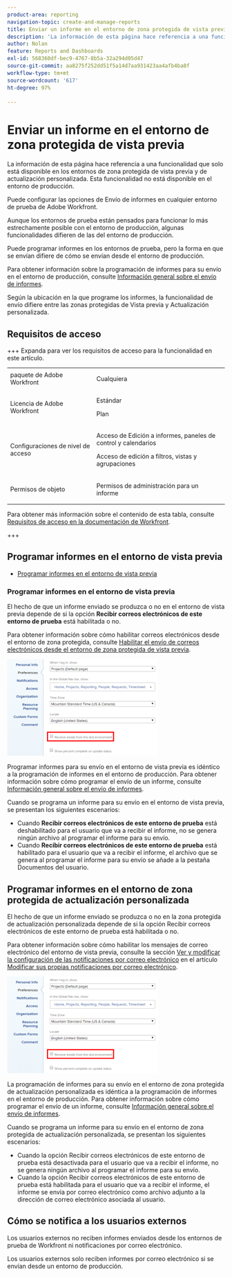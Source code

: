 ```yaml
---
product-area: reporting
navigation-topic: create-and-manage-reports
title: Enviar un informe en el entorno de zona protegida de vista previa
description: 'La información de esta página hace referencia a una funcionalidad que solo está disponible en los entornos de zona protegida de vista previa y de actualización personalizada. Esta funcionalidad no está disponible en el entorno de producción. '
author: Nolan
feature: Reports and Dashboards
exl-id: 568360df-bec9-4767-8b5a-32a294d05d47
source-git-commit: aa8275f252dd51f5a14d7aa931423aa4afb4ba8f
workflow-type: tm+mt
source-wordcount: '617'
ht-degree: 97%

---
```


# Enviar un informe en el entorno de zona protegida de vista previa

<!-- Audited: 11/2024 -->

La información de esta página hace referencia a una funcionalidad que solo está disponible en los entornos de zona protegida de vista previa y de actualización personalizada. Esta funcionalidad no está disponible en el entorno de producción. 

Puede configurar las opciones de Envío de informes en cualquier entorno de prueba de Adobe Workfront.

<!--
<p data-mc-conditions="QuicksilverOrClassic.Draft mode">For information about the Workfront test environments, see the "Workfront Testing Environments" section. (NOTE:&nbsp;drafted - link this section)</p>
-->

Aunque los entornos de prueba están pensados para funcionar lo más estrechamente posible con el entorno de producción, algunas funcionalidades difieren de las del entorno de producción.

Puede programar informes en los entornos de prueba, pero la forma en que se envían difiere de cómo se envían desde el entorno de producción.

Para obtener información sobre la programación de informes para su envío en el entorno de producción, consulte [Información general sobre el envío de informes](../../../reports-and-dashboards/reports/creating-and-managing-reports/set-up-report-deliveries.md).

Según la ubicación en la que programe los informes, la funcionalidad de envío difiere entre las zonas protegidas de Vista previa y Actualización personalizada.

## Requisitos de acceso

+++ Expanda para ver los requisitos de acceso para la funcionalidad en este artículo. 

<table style="table-layout:auto"> 
 <col> 
 <col> 
 <tbody> 
  <tr> 
   <td role="rowheader">paquete de Adobe Workfront</td> 
   <td> <p>Cualquiera</p> </td> 
  </tr> 
  <tr> 
   <td role="rowheader">Licencia de Adobe Workfront</td> 
   <td> 
      <p>Estándar</p>
      <p>Plan</p>
   </td>
  </tr> 
  <tr> 
   <td role="rowheader">Configuraciones de nivel de acceso</td> 
   <td> <p>Acceso de Edición a informes, paneles de control y calendarios</p>
   <p>Acceso de edición a filtros, vistas y agrupaciones</p>
   </td> 
  </tr> 
  <tr> 
   <td role="rowheader">Permisos de objeto</td> 
     <td> <p>Permisos de administración para un informe</p></td> 
  </tr> 
 </tbody> 
</table>

Para obtener más información sobre el contenido de esta tabla, consulte [Requisitos de acceso en la documentación de Workfront](/help/quicksilver/administration-and-setup/add-users/access-levels-and-object-permissions/access-level-requirements-in-documentation.md).

+++

## Programar informes en el entorno de vista previa

* [Programar informes en el entorno de vista previa](#schedule-reports-in-the-preview-environment)

### Programar informes en el entorno de vista previa

El hecho de que un informe enviado se produzca o no en el entorno de vista previa depende de si la opción **Recibir correos electrónicos de este entorno de prueba** está habilitada o no.

Para obtener información sobre cómo habilitar correos electrónicos desde el entorno de zona protegida, consulte [Habilitar el envío de correos electrónicos desde el entorno de zona protegida de vista previa](../../../workfront-basics/using-notifications/enable-delivery-emails-from-preview-sandbox-environment.md).

![Recibir correos electrónicos de la opción de espacio aislado](assets/receive-emails-from-sandbox-setting-edit-350x223.png)

Programar informes para su envío en el entorno de vista previa es idéntico a la programación de informes en el entorno de producción. Para obtener información sobre cómo programar el envío de un informe, consulte [Información general sobre el envío de informes](../../../reports-and-dashboards/reports/creating-and-managing-reports/set-up-report-deliveries.md).

Cuando se programa un informe para su envío en el entorno de vista previa, se presentan los siguientes escenarios:

* Cuando **Recibir correos electrónicos de este entorno de prueba** está deshabilitado para el usuario que va a recibir el informe, no se genera ningún archivo al programar el informe para su envío.
* Cuando **Recibir correos electrónicos de este entorno de prueba** está habilitado para el usuario que va a recibir el informe, el archivo que se genera al programar el informe para su envío se añade a la pestaña Documentos del usuario.

## Programar informes en el entorno de zona protegida de actualización personalizada

El hecho de que un informe enviado se produzca o no en la zona protegida de actualización personalizada depende de si la opción Recibir correos electrónicos de este entorno de prueba está habilitada o no.

Para obtener información sobre cómo habilitar los mensajes de correo electrónico del entorno de vista previa, consulte la sección [Ver y modificar la configuración de las notificaciones por correo electrónico](../../../workfront-basics/using-notifications/activate-or-deactivate-your-own-event-notifications.md#view) en el artículo [Modificar sus propias notificaciones por correo electrónico](../../../workfront-basics/using-notifications/activate-or-deactivate-your-own-event-notifications.md).

![Recibir correos electrónicos de la opción de espacio aislado](assets/receive-emails-from-sandbox-setting-edit-350x223.png)

La programación de informes para su envío en el entorno de zona protegida de actualización personalizada es idéntica a la programación de informes en el entorno de producción. Para obtener información sobre cómo programar el envío de un informe, consulte [Información general sobre el envío de informes](../../../reports-and-dashboards/reports/creating-and-managing-reports/set-up-report-deliveries.md).

Cuando se programa un informe para su envío en el entorno de zona protegida de actualización personalizada, se presentan los siguientes escenarios:

* Cuando la opción Recibir correos electrónicos de este entorno de prueba está desactivada para el usuario que va a recibir el informe, no se genera ningún archivo al programar el informe para su envío.
* Cuando la opción Recibir correos electrónicos de este entorno de prueba está habilitada para el usuario que va a recibir el informe, el informe se envía por correo electrónico como archivo adjunto a la dirección de correo electrónico asociada al usuario.

## Cómo se notifica a los usuarios externos

Los usuarios externos no reciben informes enviados desde los entornos de prueba de Workfront ni notificaciones por correo electrónico.

Los usuarios externos solo reciben informes por correo electrónico si se envían desde un entorno de producción.

